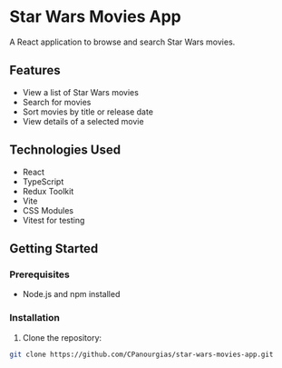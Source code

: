 # Star Wars Movies App

A React application to browse and search Star Wars movies.

## Features

- View a list of Star Wars movies
- Search for movies
- Sort movies by title or release date
- View details of a selected movie

## Technologies Used

- React
- TypeScript
- Redux Toolkit
- Vite
- CSS Modules
- Vitest for testing

## Getting Started

### Prerequisites

- Node.js and npm installed

### Installation

1. Clone the repository:

```bash
git clone https://github.com/CPanourgias/star-wars-movies-app.git
```
